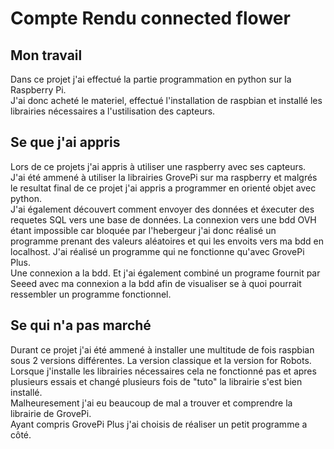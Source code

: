 # Compte Rendu connected flower

## Mon travail

Dans ce projet j'ai effectué la partie programmation en python sur la Raspberry Pi.  
J'ai donc acheté le materiel, effectué l'installation de raspbian et installé les librairies nécessaires a l'ustilisation des capteurs.

## Se que j'ai appris

Lors de ce projets j'ai appris à utiliser une raspberry avec ses capteurs.  
J'ai été ammené à utiliser la librairies GrovePi sur ma raspberry et malgrés le resultat final de ce projet j'ai appris a programmer en orienté objet avec python.  
J'ai également découvert comment envoyer des données et éxecuter des requetes SQL vers une base de données. La connexion vers une bdd OVH étant impossible car bloquée par l'hebergeur j'ai donc réalisé un programme prenant des valeurs aléatoires et qui les envoits vers ma bdd en localhost. 
J'ai réalisé un programme qui ne fonctionne qu'avec GrovePi Plus.  
Une connexion a la bdd.
Et j'ai également combiné un programe fournit par Seeed avec ma connexion a la bdd afin de visualiser se à quoi pourrait ressembler un programme fonctionnel.


## Se qui n'a pas marché 

Durant ce projet j'ai été ammené à installer une multitude de fois raspbian sous 2 versions différentes. La version classique et la version for Robots.  
Lorsque j'installe les librairies nécessaires cela ne fonctionné pas et apres plusieurs essais et changé plusieurs fois de "tuto" la librairie s'est bien installé.  
Malheuresement j'ai eu beaucoup de mal a trouver et comprendre la librairie de GrovePi.  
Ayant compris GrovePi Plus j'ai choisis de réaliser un petit programme a côté.

